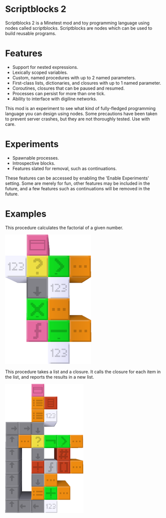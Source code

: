 Scriptblocks 2
==============

Scriptblocks 2 is a Minetest mod and toy programming language using nodes called scriptblocks. Scriptblocks are nodes which can be used to build reusable programs.

# Features

* Support for nested expressions.
* Lexically scoped variables.
* Custom, named procedures with up to 2 named parameters.
* First-class lists, dictionaries, and closures with up to 1 named parameter.
* Coroutines, closures that can be paused and resumed.
* Processes can persist for more than one tick.
* Ability to interface with digiline networks.

This mod is an experiment to see what kind of fully-fledged programming language you can design using nodes. Some precautions have been taken to prevent server crashes, but they are not thoroughly tested. Use with care.

# Experiments

* Spawnable processes.
* Introspective blocks.
* Features slated for removal, such as continuations.

These features can be accessed by enabling the 'Enable Experiments' setting. Some are merely for fun, other features may be included in the future, and a few features such as continuations will be removed in the future.

# Examples

This procedure calculates the factorial of a given number.

![Factorial](screenshots/factorial.png)

This procedure takes a list and a closure. It calls the closure for each item in the list, and reports the results in a new list.

![Map](screenshots/map.png)